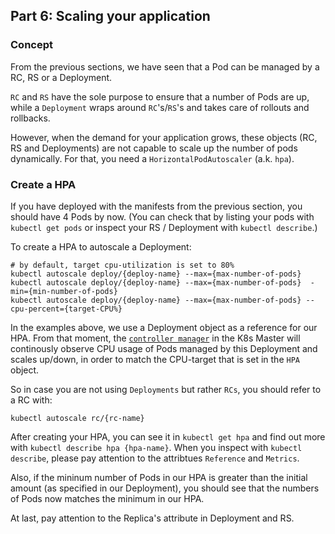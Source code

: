 ## Part 6: Scaling your application

### Concept

From the previous sections, we have seen that a Pod can be managed by a RC, RS or a Deployment.

`RC` and `RS` have the sole purpose to ensure that a number of Pods are up, while a `Deployment` wraps around `RC`'s/`RS`'s and takes care of rollouts and rollbacks.

However, when the demand for your application grows, these objects (RC, RS and Deployments) are not capable to scale up the number of pods dynamically. For that, you need a `HorizontalPodAutoscaler` (a.k. `hpa`).

### Create a HPA

If you have deployed with the manifests from the previous section, you should have 4 Pods by now. (You can check that by listing your pods with `kubectl get pods` or inspect your RS / Deployment with `kubectl describe`.)

To create a HPA to autoscale a Deployment:

```
# by default, target cpu-utilization is set to 80%
kubectl autoscale deploy/{deploy-name} --max={max-number-of-pods}
kubectl autoscale deploy/{deploy-name} --max={max-number-of-pods}  -min={min-number-of-pods}
kubectl autoscale deploy/{deploy-name} --max={max-number-of-pods} --cpu-percent={target-CPU%}
```

In the examples above, we use a Deployment object as a reference for our HPA. From that moment, the [`controller manager`](https://kubernetes.io/docs/admin/kube-controller-manager/) in the K8s Master will continously observe CPU usage of Pods managed by this Deployment and scales up/down, in order to match the CPU-target that is set in the `HPA` object.

So in case you are not using `Deployments` but rather `RCs`, you should refer to a RC with:

```
kubectl autoscale rc/{rc-name} 
```

After creating your HPA, you can see it in `kubectl get hpa` and find out more with `kubectl describe hpa {hpa-name}`.
When you inspect with `kubectl describe`, please pay attention to the attribtues `Reference` and `Metrics`.

Also, if the mininum number of Pods in our HPA is greater than the initial amount (as specified in our Deployment), you should see that the numbers of Pods now matches the minimum in our HPA.

At last, pay attention to the Replica's attribute in Deployment and RS. 
